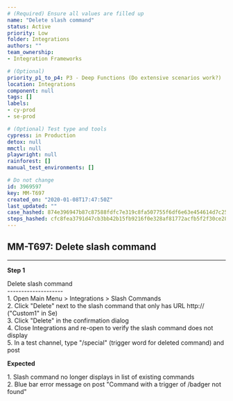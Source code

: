 ```yaml
---
# (Required) Ensure all values are filled up
name: "Delete slash command"
status: Active
priority: Low
folder: Integrations
authors: ""
team_ownership: 
- Integration Frameworks

# (Optional)
priority_p1_to_p4: P3 - Deep Functions (Do extensive scenarios work?)
location: Integrations
component: null
tags: []
labels: 
- cy-prod
- se-prod

# (Optional) Test type and tools
cypress: in Production
detox: null
mmctl: null
playwright: null
rainforest: []
manual_test_environments: []

# Do not change
id: 3969597
key: MM-T697
created_on: "2020-01-08T17:47:50Z"
last_updated: ""
case_hashed: 874e396947b87c87588fdfc7e319c8fa507755f6df6e63e454614d7c2581d58988520fc680127ac4eb214b2a45b0e78a
steps_hashed: cfc8fea3791d47cb3bb42b15fb9216f0e328af81772acfb5f2f30ce28c814455167200164f7644a6fd5be9a333418b3b
---
```


<!-- (Auto-generated) Based on frontmatter's "key" and "name" -->

## MM-T697: Delete slash command

---

**Step 1**

Delete slash command\
\--------------------\
1\. Open Main Menu > Integrations > Slash Commands\
2\. Click "Delete" next to the slash command that only has URL http\:// ("Custom1" in Se)\
3\. Click "Delete" in the confirmation dialog\
4\. Close Integrations and re-open to verify the slash command does not display\
5\. In a test channel, type "/special" (trigger word for deleted command) and post

**Expected**

1\. Slash command no longer displays in list of existing commands\
2\. Blue bar error message on post "Command with a trigger of /badger not found"
